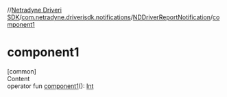 //[Netradyne Driveri SDK](../../index.md)/[com.netradyne.driverisdk.notifications](../index.md)/[NDDriverReportNotification](index.md)/[component1](component1.md)



# component1  
[common]  
Content  
operator fun [component1](component1.md)(): [Int](https://kotlinlang.org/api/latest/jvm/stdlib/kotlin/-int/index.html)  



